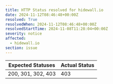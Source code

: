 ```yaml
---
title: HTTP Status resolved for hidewall.io
date: 2024-11-12T08:46:48+00:00Z
resolved: True
resolvedWhen: 2024-11-12T08:46:48+00:00Z
resolvedStartTime: 2024-11-08T11:28:04+00:00Z
severity: notice
affected:
  - hidewall.io
section: issue
---
```


| Expected Statuses | Actual Status  |
|-------------------|----------------|
| 200, 301, 302, 403 | 403 |
